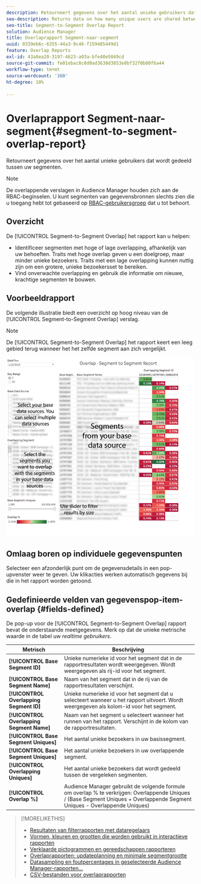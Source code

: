 ```yaml
---
description: Retourneert gegevens over het aantal unieke gebruikers dat wordt gedeeld tussen uw segmenten.
seo-description: Returns data on how many unique users are shared between your segments.
seo-title: Segment-to-Segment Overlap Report
solution: Audience Manager
title: Overlaprapport Segment-naar-segment
uuid: 0339eb6c-6355-44a3-9c46-f159485449d1
feature: Overlap Reports
exl-id: 43a8ea20-3197-4623-a03a-bfe40e5049cd
source-git-commit: fe01ebac8c0d0ad3630d3853e0bf32f0b00f6a44
workflow-type: tm+mt
source-wordcount: '360'
ht-degree: 10%

---
```


# Overlaprapport Segment-naar-segment{#segment-to-segment-overlap-report}

Retourneert gegevens over het aantal unieke gebruikers dat wordt gedeeld tussen uw segmenten.

>[!NOTE]
>
>De overlappende verslagen in Audience Manager houden zich aan de RBAC-beginselen. U kunt segmenten van gegevensbronnen slechts zien die u toegang hebt tot gebaseerd op [RBAC-gebruikersgroep](/help/using/features/administration/administration-overview.md) dat u tot behoort.

<!-- 

c_segment_segment_overlap.xml

 -->

## Overzicht

De [!UICONTROL Segment-to-Segment Overlap] het rapport kan u helpen:

* Identificeer segmenten met hoge of lage overlapping, afhankelijk van uw behoeften. Traits met hoge overlap geven u een doelgroep, maar minder unieke bezoekers. Traits met een lage overlapping kunnen nuttig zijn om een grotere, unieke bezoekersset te bereiken.
* Vind onverwachte overlapping en gebruik die informatie om nieuwe, krachtige segmenten te bouwen.

## Voorbeeldrapport

De volgende illustratie biedt een overzicht op hoog niveau van de [!UICONTROL Segment-to-Segment Overlap] verslag.

>[!NOTE]
>
>De [!UICONTROL Segment-to-Segment Overlap] het rapport keert een leeg gebied terug wanneer het het zelfde segment aan zich vergelijkt.

![](assets/segment-to-segment-overlap.png)

## Omlaag boren op individuele gegevenspunten

Selecteer een afzonderlijk punt om de gegevensdetails in een pop-upvenster weer te geven. Uw klikacties werken automatisch gegevens bij die in het rapport worden getoond.

## Gedefinieerde velden van gegevenspop-item-overlap {#fields-defined}

<!-- 

r_s2s_data_pop.xml

 -->

De pop-up voor de [!UICONTROL Segment-to-Segment Overlap] rapport bevat de onderstaande meetgegevens. Merk op dat de unieke metrische waarde in de tabel uw *realtime gebruikers*.

| Metrisch | Beschrijving |
|---|---|
| **[!UICONTROL Base Segment ID]** | Unieke numerieke id voor het segment dat in de rapportresultaten wordt weergegeven. Wordt weergegeven als rij-id voor het segment. |
| **[!UICONTROL Base Segment Name]** | Naam van het segment dat in de rij van de rapportresultaten verschijnt. |
| **[!UICONTROL Overlapping Segment ID]** | Unieke numerieke id voor het segment dat u selecteert wanneer u het rapport uitvoert. Wordt weergegeven als kolom-id voor het segment. |
| **[!UICONTROL Overlapping Segment Name]** | Naam van het segment u selecteert wanneer het runnen van het rapport. Verschijnt in de kolom van de rapportresultaten. |
| **[!UICONTROL Base Segment Uniques]** | Het aantal unieke bezoekers in uw basissegment. |
| **[!UICONTROL Base Segment Uniques]** | Het aantal unieke bezoekers in uw overlappende segment. |
| **[!UICONTROL Overlapping Uniques]** | Het aantal unieke bezoekers dat wordt gedeeld tussen de vergeleken segmenten. |
| **[!UICONTROL Overlap %]** | Audience Manager gebruikt de volgende formule om overlap % te verkrijgen: Overlappende Uniques / (Base Segment Uniques + Overlappende Segment Uniques - Overlappende Uniques) |



>[!MORELIKETHIS]
>
>* [Resultaten van filterrapporten met dataregelaars](../../reporting/dynamic-reports/data-sliders.md)
>* [Vormen, kleuren en grootten die worden gebruikt in interactieve rapporten](../../reporting/dynamic-reports/interactive-report-technology.md#shapes-colors-sizes)
>* [Verklaarde pictogrammen en gereedschappen rapporteren](../../reporting/dynamic-reports/interactive-report-technology.md#icons-tools-explained)
>* [Overlaprapporten: updateplanning en minimale segmentgrootte](../../reporting/dynamic-reports/overlap-minimum-segment-size.md)
>* [Datasampling en foutpercentages in geselecteerde Audience Manager-rapporten...](../../reporting/report-sampling.md)
>* [CSV-bestanden voor overlaprapporten](../../reporting/dynamic-reports/overlap-csv-files.md)

